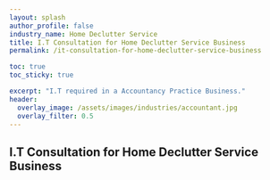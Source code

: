```yaml
---
layout: splash 
author_profile: false 
industry_name: Home Declutter Service
title: I.T Consultation for Home Declutter Service Business
permalink: /it-consultation-for-home-declutter-service-business

toc: true
toc_sticky: true

excerpt: "I.T required in a Accountancy Practice Business."
header:
  overlay_image: /assets/images/industries/accountant.jpg
  overlay_filter: 0.5 
---
```


## I.T Consultation for Home Declutter Service Business